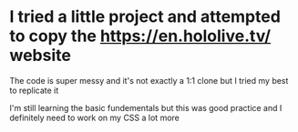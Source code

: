 # I tried a little project and attempted to copy the https://en.hololive.tv/ website 

The code is super messy and it's not exactly a 1:1 clone but I tried my best to replicate it 

I'm still learning the basic fundementals but this was good practice and I definitely need to work on my CSS a lot more 
